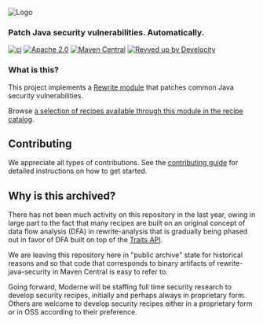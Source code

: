 ![Logo](https://github.com/openrewrite/rewrite/raw/main/doc/logo-oss.png)
### Patch Java security vulnerabilities. Automatically.

[![ci](https://github.com/openrewrite/rewrite-java-security/actions/workflows/ci.yml/badge.svg)](https://github.com/openrewrite/rewrite-java-security/actions/workflows/ci.yml)
[![Apache 2.0](https://img.shields.io/github/license/openrewrite/rewrite-java-security.svg)](https://www.apache.org/licenses/LICENSE-2.0)
[![Maven Central](https://img.shields.io/maven-central/v/org.openrewrite.recipe/rewrite-java-security.svg)](https://mvnrepository.com/artifact/org.openrewrite.recipe/rewrite-java-security)
[![Revved up by Develocity](https://img.shields.io/badge/Revved%20up%20by-Develocity-06A0CE?logo=Gradle&labelColor=02303A)](https://ge.openrewrite.org/scans)

### What is this?

This project implements a [Rewrite module](https://github.com/openrewrite/rewrite) that patches common Java security vulnerabilities.

Browse [a selection of recipes available through this module in the recipe catalog](https://docs.openrewrite.org/recipes/java/security).

## Contributing

We appreciate all types of contributions. See the [contributing guide](https://github.com/openrewrite/.github/blob/main/CONTRIBUTING.md) for detailed instructions on how to get started.

## Why is this archived?

There has not been much activity on this repository in the last year, owing in large part to the fact that many recipes are built on an original concept of data flow analysis (DFA) in rewrite-analysis that is gradually being phased out in favor of DFA built on top of the [Traits API](https://github.com/openrewrite/rewrite/tree/main/rewrite-core/src/main/java/org/openrewrite/trait).

We are leaving this repository here in "public archive" state for historical reasons and so that code that corresponds to binary artifacts of rewrite-java-security in Maven Central is easy to refer to.

Going forward, Moderne will be staffing full time security research to develop security recipes, initially and perhaps always in proprietary form. Others are welcome to develop security recipes either in a proprietary form or in OSS according to their preference.
